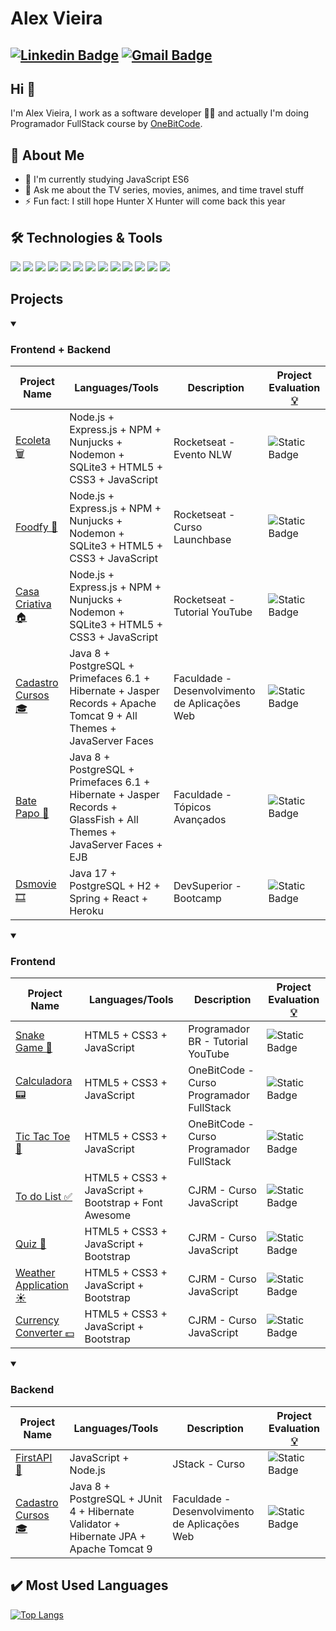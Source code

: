 # Alex Vieira
[![Linkedin Badge](https://img.shields.io/badge/-alexvieira-blue?style=flat-square&logo=Linkedin&logoColor=white&link=https://www.linkedin.com/in/alex-vieira-081888109/)](https://www.linkedin.com/in/alex-vieira-081888109/)
[![Gmail Badge](https://img.shields.io/badge/-alexvieiracb20@gmail.com-c14438?style=flat-square&logo=Gmail&logoColor=white&link=mailto:sakshamtaneja7861@gmail.com)](mailto:alexvieiracb20@gmail.com)
---

## Hi 👋          
I'm Alex Vieira, I work as a software developer 👨‍💻 and actually I'm doing Programador FullStack course by [OneBitCode](https://www.youtube.com/@OneBitCode).

## 🧐 About Me
- 🔭 I'm currently studying JavaScript ES6
- 💬 Ask me about the TV series, movies, animes, and time travel stuff
- ⚡ Fun fact: I still hope Hunter X Hunter will come back this year

## 🛠️ Technologies & Tools
![](https://img.shields.io/badge/Code-HTML5-informational?style=flat&color=informational&logo=html5)
![](https://img.shields.io/badge/Code-CSS3-informational?style=flat&color=informational&logo=css3)
![](https://img.shields.io/badge/Code-JavaScript-informational?style=flat&color=informational&logo=javascript)
![](https://img.shields.io/badge/Code-Bootstrap-informational?style=flat&color=informational&logo=bootstrap)
![](https://img.shields.io/badge/Code-Java-fff?style=flat&color=informational&logo=Java&logoColor=007396)
![](https://img.shields.io/badge/Code-PHP-informational?style=flat&color=informational&logo=php)
![](https://img.shields.io/badge/Code-Node-informational?style=flat&color=informational&logo=node.js)
![](https://img.shields.io/badge/Tool-npm-informational?style=flat&color=informational&logo=npm)
![](https://img.shields.io/badge/Tool-Apache-informational?style=flat&color=informational&logo=apache)
![](https://img.shields.io/badge/Tool-GlasFish-fff?style=flat&color=informational&logo=glassfish&logoColor=007396)
![](https://img.shields.io/badge/Tool-PostgreSQL-informational?style=flat&color=informational&logo=postgresql)
![](https://img.shields.io/badge/Tool-Github-informational?style=flat&color=informational&logo=github)
![](https://img.shields.io/badge/Tool-Hibernate-informational?style=flat&color=informational&logo=hibernate)

<!-- ![](https://img.shields.io/badge/Code-React-informational?style=flat&color=informational&logo=react)
![](https://img.shields.io/badge/Code-TypeScript-informational?style=flat&color=informational)
![](https://img.shields.io/badge/Code-Vue-informational?style=flat&color=informational&logo=vue.js)
![](https://img.shields.io/badge/Code-EcmaScript-informational?style=flat&color=informational)
![](https://img.shields.io/badge/Code-Node-informational?style=flat&color=informational&logo=node.js)
![](https://img.shields.io/badge/Tool-Webpack-informational?style=flat&color=warning&logo=webpack)
![](https://img.shields.io/badge/Tool-Jest-informational?style=flat&color=warning&logo=jest)
![](https://img.shields.io/badge/Tool-SCSS-informational?style=flat&color=warning&logo=sass)
![](https://img.shields.io/badge/Tool-Docker-informational?style=flat&color=warning&logo=docker) -->
    
## Projects    
<details open>
  <summary><h3>Frontend + Backend</h3></summary>
  
  | Project Name | Languages/Tools | Description | Project Evaluation [💡](## "Levels: begginer, easy, medium, hard, expert")  | 
  |--------------|-----------------|-------------|-----------------------------------------------------------------------------|
  | [Ecoleta 🗑️](https://github.com/alexvieirasj/ecoleta-basic-app) | Node.js + Express.js + NPM + Nunjucks + Nodemon + SQLite3 + HTML5 + CSS3 + JavaScript | Rocketseat - Evento NLW | ![Static Badge](https://img.shields.io/badge/level-medium-yellow) |
  | [Foodfy 🍲](https://github.com/alexvieirasj/foodfy-app) | Node.js + Express.js + NPM + Nunjucks + Nodemon + SQLite3 + HTML5 + CSS3 + JavaScript | Rocketseat - Curso Launchbase | ![Static Badge](https://img.shields.io/badge/level-medium-yellow) |  
  | [Casa Criativa 🏠](https://github.com/alexvieirasj/casa-criativa-app) | Node.js + Express.js + NPM + Nunjucks + Nodemon + SQLite3 + HTML5 + CSS3 + JavaScript | Rocketseat - Tutorial YouTube | ![Static Badge](https://img.shields.io/badge/level-medium-yellow) |
  | [Cadastro Cursos 🎓](https://github.com/alexvieirasj/DAW-Modelo-1-Web) | Java 8 + PostgreSQL + Primefaces 6.1 + Hibernate + Jasper Records + Apache Tomcat 9 + All Themes + JavaServer Faces  | Faculdade - Desenvolvimento de Aplicações Web | ![Static Badge](https://img.shields.io/badge/level-medium-yellow) |
  | [Bate Papo 💬](https://github.com/alexvieirasj/BatePapo) | Java 8 + PostgreSQL + Primefaces 6.1 + Hibernate + Jasper Records + GlassFish + All Themes + JavaServer Faces + EJB  | Faculdade - Tópicos Avançados |![Static Badge](https://img.shields.io/badge/level-hard-critical)
  | [Dsmovie 🎞️](https://github.com/alexvieirasj/dsmovie) | Java 17 + PostgreSQL + H2 + Spring + React + Heroku | DevSuperior - Bootcamp |![Static Badge](https://img.shields.io/badge/level-hard-critical)
  
  
</details>

<details open>
  <summary><h3>Frontend</h3></summary>
    
  | Project Name | Languages/Tools | Description | Project Evaluation [💡](## "Levels: begginer, easy, medium, hard, expert") |   
  |--------------|-----------------|-------------|----------------------------------------------------------------------------|
  | [Snake Game 🐍](https://github.com/alexvieirasj/snake-game) | HTML5 + CSS3 + JavaScript | Programador BR - Tutorial YouTube |![Static Badge](https://img.shields.io/badge/level-beginner-green)
  | [Calculadora 📟](https://github.com/alexvieirasj/onebitcode_calculator) | HTML5 + CSS3 + JavaScript | OneBitCode - Curso Programador FullStack |![Static Badge](https://img.shields.io/badge/level-easy-brightgreen)
  | [Tic Tac Toe 🎯](https://github.com/alexvieirasj/onebitcode-tic-tac-toe) | HTML5 + CSS3 + JavaScript | OneBitCode - Curso Programador FullStack |![Static Badge](https://img.shields.io/badge/level-easy-brightgreen)
  | [To do List ✅](https://github.com/alexvieirasj/to-do-list) | HTML5 + CSS3 + JavaScript + Bootstrap + Font Awesome | CJRM - Curso JavaScript |![Static Badge](https://img.shields.io/badge/level-easy-brightgreen) 
  | [Quiz 🎲](https://github.com/alexvieirasj/quiz-application) | HTML5 + CSS3 + JavaScript + Bootstrap  | CJRM - Curso JavaScript |![Static Badge](https://img.shields.io/badge/level-beginner-green)
  | [Weather Application ☀️](https://github.com/alexvieirasj/weather-application) | HTML5 + CSS3 + JavaScript + Bootstrap | CJRM - Curso JavaScript |![Static Badge](https://img.shields.io/badge/level-medium-yellow)
  | [Currency Converter 💵](https://github.com/alexvieirasj/currency-converter) | HTML5 + CSS3 + JavaScript + Bootstrap | CJRM - Curso JavaScript |![Static Badge](https://img.shields.io/badge/level-medium-yellow)

  
</details>


<details open>
  <summary><h3>Backend</h3></summary>
    
  | Project Name | Languages/Tools | Description | Project Evaluation [💡](## "Levels: begginer, easy, medium, hard, expert") |   
  |--------------|-----------------|-------------|----------------------------------------------------------------------------|
  | [FirstAPI 🥇](https://github.com/alexvieirasj/firstapi-app) | JavaScript + Node.js | JStack - Curso |![Static Badge](https://img.shields.io/badge/level-medium-yellow)
  | [Cadastro Cursos 🎓](https://github.com/alexvieirasj/DAW-Modelo-1-Model) | Java 8 + PostgreSQL + JUnit 4 + Hibernate Validator + Hibernate JPA + Apache Tomcat 9 | Faculdade - Desenvolvimento de Aplicações Web | ![Static Badge](https://img.shields.io/badge/level-medium-yellow) |
  
</details>

## :heavy_check_mark: Most Used Languages
[![Top Langs](https://github-readme-stats.zohan.tech/api/top-langs/?username=alexvieirasj&layout=compact&how_icons=true&theme=dark)](https://github.com/anuraghazra/github-readme-stats)
